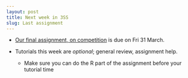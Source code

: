 ```yaml
---
layout: post
title: Next week in 3SS
slug: Last assignment
---
```


* [Our final assignment, on competition](/materials/competition.asn.pdf) is due on Fri 31 March.

* Tutorials this week are _optional_; general review, assignment help.
	* Make sure you can do the R part of the assignment before your tutorial time
